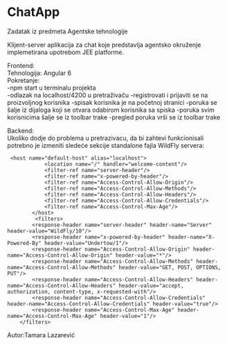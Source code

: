 # ChatApp
Zadatak iz predmeta Agentske tehnologije

Klijent-server aplikacija za chat koje predstavlja agentsko okruženje implemetirana upotrebom JEE platforme.

Frontend:
<br>
Tehnologija: Angular 6
<br>
Pokretanje:
<br>
-npm start u terminalu projekta
<br>
-odlazak na localhost/4200 u pretraživaču
-registrovati i prijaviti se na proizvoljnog korisnika
-spisak korisnika je na početnoj stranici
-poruka se šalje iz dijaloga koji se otvara odabirom korisnika sa spiska
-poruka svim korisnicima šalje se iz toolbar trake
-pregled poruka vrši se iz toolbar trake

Backend:
<br>
Ukoliko dodje do problema u pretrazivacu, da bi zahtevi funkcionisali potrebno je izmeniti sledeće sekcije standalone fajla WildFly servera:
```
 <host name="default-host" alias="localhost">
            <location name="/" handler="welcome-content"/>
            <filter-ref name="server-header"/>
            <filter-ref name="x-powered-by-header"/>
            <filter-ref name="Access-Control-Allow-Origin"/>
            <filter-ref name="Access-Control-Allow-Methods"/>
            <filter-ref name="Access-Control-Allow-Headers"/>
            <filter-ref name="Access-Control-Allow-Credentials"/>
            <filter-ref name="Access-Control-Max-Age"/>
        </host>
         <filters>
        <response-header name="server-header" header-name="Server" header-value="WildFly/10"/>
        <response-header name="x-powered-by-header" header-name="X-Powered-By" header-value="Undertow/1"/>
        <response-header name="Access-Control-Allow-Origin" header-name="Access-Control-Allow-Origin" header-value="*"/>
        <response-header name="Access-Control-Allow-Methods" header-name="Access-Control-Allow-Methods" header-value="GET, POST, OPTIONS, PUT"/>
        <response-header name="Access-Control-Allow-Headers" header-name="Access-Control-Allow-Headers" header-value="accept, authorization, content-type, x-requested-with"/>
        <response-header name="Access-Control-Allow-Credentials" header-name="Access-Control-Allow-Credentials" header-value="true"/>
        <response-header name="Access-Control-Max-Age" header-name="Access-Control-Max-Age" header-value="1"/>
    </filters>
```
Autor:Tamara Lazarević
